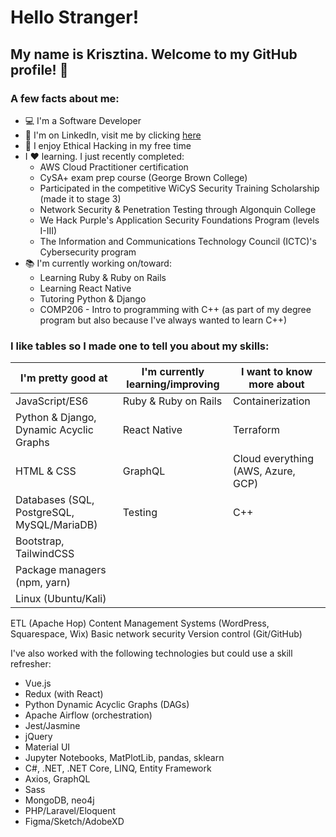 # Hello Stranger!

## My name is Krisztina. Welcome to my GitHub profile! :wave:


### A few facts about me:
- :computer: I'm a Software Developer 
- :briefcase: I'm on LinkedIn, visit me by clicking [here](https://www.linkedin.com/in/krisztinapap/)
- :brain: I enjoy Ethical Hacking in my free time
- I :heart: learning. I just recently completed:
  - AWS Cloud Practitioner certification
  - CySA+ exam prep course (George Brown College)
  - Participated in the competitive WiCyS Security Training Scholarship (made it to stage 3)
  - Network Security & Penetration Testing through Algonquin College
  - We Hack Purple's Application Security Foundations Program (levels I-III)
  - The Information and Communications Technology Council (ICTC)'s Cybersecurity program
- :books: I'm currently working on/toward:
  - Learning Ruby & Ruby on Rails
  - Learning React Native
  - Tutoring Python & Django
  - COMP206 - Intro to programming with C++ (as part of my degree program but also because I've always wanted to learn C++) 

### I like tables so I made one to tell you about my skills:

I'm pretty good at | I'm currently learning/improving | I want to know more about
-------------------|-------------------------------------|----------------
JavaScript/ES6 | Ruby & Ruby on Rails | Containerization
Python & Django, Dynamic Acyclic Graphs | React Native | Terraform
HTML & CSS | GraphQL | Cloud everything (AWS, Azure, GCP)
Databases (SQL, PostgreSQL, MySQL/MariaDB) | Testing | C++
Bootstrap, TailwindCSS | 
Package managers (npm, yarn) | 
Linux (Ubuntu/Kali) | 
ETL (Apache Hop) 
Content Management Systems (WordPress, Squarespace, Wix)
Basic network security
Version control (Git/GitHub) 



I've also worked with the following technologies but could use a skill refresher:
- Vue.js 
- Redux (with React)
- Python Dynamic Acyclic Graphs (DAGs)
- Apache Airflow (orchestration)
- Jest/Jasmine
- jQuery 
- Material UI
- Jupyter Notebooks, MatPlotLib, pandas, sklearn 
- C#, .NET, .NET Core, LINQ, Entity Framework  
- Axios, GraphQL 
- Sass
- MongoDB, neo4j 
- PHP/Laravel/Eloquent
- Figma/Sketch/AdobeXD
